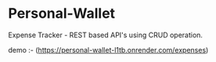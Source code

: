 # Personal-Wallet
Expense Tracker - REST based API's using CRUD operation.

demo :- (https://personal-wallet-l1tb.onrender.com/expenses)
